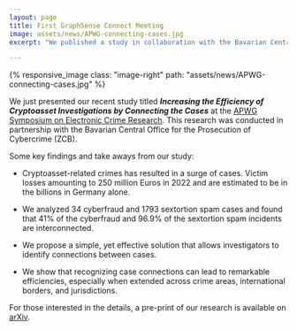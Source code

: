 ```yaml
---
layout: page
title: First GraphSense Connect Meeting
image: assets/news/APWG-connecting-cases.jpg
excerpt: "We published a study in collaboration with the Bavarian Central Office for the Prosecution of Cybercrime (ZCB) showing that more than 40% of cybertrading fraud and more than 98% of sextortion cases are linked. These numbers clearly show the need for a broadly adopted case management system."

---
```

{% responsive_image class: "image-right" path: "assets/news/APWG-connecting-cases.jpg" %}

We just presented our recent study titled ***Increasing the Efficiency of Cryptoasset Investigations by Connecting the Cases*** at the [APWG Symposium on Electronic Crime Research](https://apwg.org/event/ecrime2023/). This research was conducted in partnership with the Bavarian Central Office for the Prosecution of Cybercrime (ZCB).

Some key findings and take aways from our study:

- Cryptoasset-related crimes has resulted in a surge of cases. Victim losses amounting to 250 million Euros in 2022 and are estimated to be in the billions in Germany alone.

- We analyzed 34 cyberfraud and 1793 sextortion spam cases and found that 41% of the cyberfraud and 96.9% of the sextortion spam incidents are interconnected.

- We propose a simple, yet effective solution that allows investigators to identify connections between cases.

- We show that recognizing case connections can lead to remarkable efficiencies, especially when extended across crime areas, international borders, and jurisdictions.

For those interested in the details, a pre-print of our research is available on [arXiv](https://arxiv.org/abs/2311.08205).